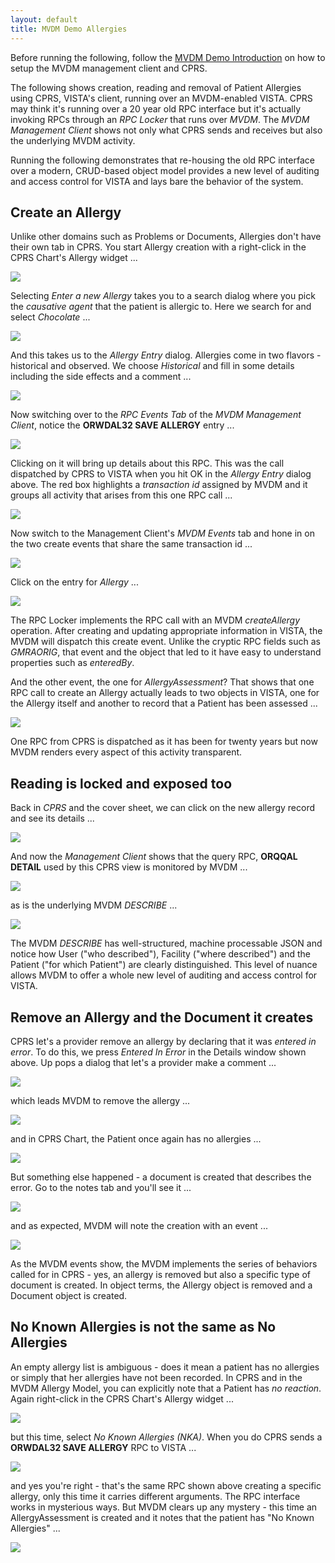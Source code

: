 ```yaml
---
layout: default
title: MVDM Demo Allergies
---
```


Before running the following, follow the [MVDM Demo Introduction](/demo/index) on how to setup the MVDM management client and CPRS. 

The following shows creation, reading and removal of Patient Allergies using CPRS, VISTA's client, running over an MVDM-enabled VISTA. CPRS may think it's running over a 20 year old RPC interface but it's actually invoking RPCs through an _RPC Locker_ that runs over _MVDM_. The _MVDM Management Client_ shows not only what CPRS sends and receives but also the underlying MVDM activity.

Running the following demonstrates that re-housing the old RPC interface over a modern, CRUD-based object model provides a new level of auditing and access control for VISTA and lays bare the behavior of the system.

## Create an Allergy

Unlike other domains such as Problems or Documents, Allergies don't have their own tab in CPRS. You start Allergy creation with a right-click in the CPRS Chart's Allergy widget ...

![](images/allergies/CPRS/allergy-option-select.png)

Selecting _Enter a new Allergy_ takes you to a search dialog where you pick the _causative agent_ that the patient is allergic to. Here we search for and select _Chocolate_ ...

![](images/allergies/CPRS/allergy-search-chocolate.png)

And this takes us to the _Allergy Entry_ dialog. Allergies come in two flavors - historical and observed. We choose _Historical_ and fill in some details including the side effects and a comment ...

![](images/allergies/CPRS/allergy-create-chocolate-h.png)

Now switching over to the _RPC Events Tab_ of the _MVDM Management Client_, notice the **ORWDAL32 SAVE ALLERGY** entry ...

![](images/allergies/management-client/allergy-mc-ORWDAL32-1.png)

Clicking on it will bring up details about this RPC. This was the call dispatched by CPRS to VISTA when you hit OK in the _Allergy Entry_ dialog above. The red box highlights a _transaction id_ assigned by MVDM and it groups all activity that arises from this one RPC call ...

![](images/allergies/management-client/allergy-mc-ORWDAL32-SAVE-ALLERGY-h.png)

Now switch to the Management Client's _MVDM Events_ tab and hone in on the two create events that share the same transaction id ...

![](images/allergies/management-client/allergy-mc-list-alnas-h.png)

Click on the entry for _Allergy_ ...

![](images/allergies/management-client/allergy-mc-create-allergy-h.png)

The RPC Locker implements the RPC call with an MVDM _createAllergy_ operation. After creating and updating appropriate information in VISTA, the MVDM will dispatch this create event. Unlike the cryptic RPC fields such as _GMRAORIG_, that event and the object that led to it have easy to understand properties such as _enteredBy_.

And the other event, the one for _AllergyAssessment_? That shows that one RPC call to create an Allergy actually leads to two objects in VISTA, one for the Allergy itself and another to record that a Patient has been assessed ...

![](images/allergies/management-client/allergy-mc-create-assessment-h.png)

One RPC from CPRS is dispatched as it has been for twenty years but now MVDM renders every aspect of this activity transparent.

## Reading is locked and exposed too

Back in _CPRS_ and the cover sheet, we can click on the new allergy record and see its details ...

![](images/allergies/CPRS/allergy-cprs-detail-h.png)

And now the _Management Client_ shows that the query RPC, **ORQQAL DETAIL** used by this CPRS view is monitored by MVDM ...

![](images/allergies/management-client/allergy-mc-orqqal-detail-h.png)

as is the underlying MVDM _DESCRIBE_ ...

![](images/allergies/management-client/allergy-mc-describe-h.png)

The MVDM _DESCRIBE_ has well-structured, machine processable JSON and notice how User ("who described"), Facility ("where described") and the Patient ("for which Patient") are clearly distinguished. This level of nuance allows MVDM to offer a whole new level of auditing and access control for VISTA.

## Remove an Allergy and the Document it creates

CPRS let's a provider remove an allergy by declaring that it was _entered in error_. To do this, we press _Entered In Error_ in the Details window shown above. Up pops a dialog that let's a provider make a comment ...

![](images/allergies/CPRS/allergy-cprs-eie-h.png)

which leads MVDM to remove the allergy ...

![](images/allergies/management-client/allergy-mc-mvdm-eie-h.png)

and in CPRS Chart, the Patient once again has no allergies ...

![](images/allergies/CPRS/allergy-cprs-empty-start.png)

But something else happened - a document is created that describes the error. Go to the notes tab and you'll see it ...

![](images/allergies/CPRS/allergy-cprs-document-eie-h.png)

and as expected, MVDM will note the creation with an event ...

![](images/allergies/management-client/allergy-mc-eie-document-create-details-h.png)

As the MVDM events show, the MVDM implements the series of behaviors called for in CPRS - yes, an allergy is removed but also a specific type of document is created. In object terms, the Allergy object is removed and a Document object is created.

## No Known Allergies is not the same as No Allergies

An empty allergy list is ambiguous - does it mean a patient has no allergies or simply that her allergies have not been recorded. In CPRS and in the MVDM Allergy Model, you can explicitly note that a Patient has _no reaction_. Again right-click in the CPRS Chart's Allergy widget ...

![](images/allergies/CPRS/allergy-option-select.png)

but this time, select _No Known Allergies (NKA)_. When you do CPRS sends a **ORWDAL32 SAVE ALLERGY** RPC to VISTA ...

![](images/allergies/management-client/allergy-mc-rpc-nka.png)

and yes you're right - that's the same RPC shown above creating a specific allergy, only this time it carries different arguments. The RPC interface works in mysterious ways. But MVDM clears up any mystery - this time an AllergyAssessment is created and it notes that the patient has "No Known Allergies" ...

![](images/allergies/management-client/allergy-mc-allergy-assess-nka.png)  
